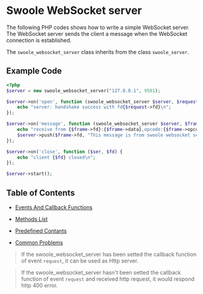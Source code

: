 # Swoole WebSocket server

The following PHP codes shows how to write a simple WebSocket server. The WebSocket server sends the client a message when the WebSocket connection is established.

The `swoole_websocket_server` class inherits from the class `swoole_server`.

## Example Code

``` php
<?php
$server = new swoole_websocket_server("127.0.0.1", 9501);

$server->on('open', function (swoole_websocket_server $server, $request) {
    echo "server: handshake success with fd{$request->fd}\n";
});

$server->on('message', function (swoole_websocket_server $server, $frame) {
    echo "receive from {$frame->fd}:{$frame->data},opcode:{$frame->opcode},fin:{$frame->finish}\n";
    $server->push($frame->fd, "This message is from swoole websocket server.");
});

$server->on('close', function ($ser, $fd) {
    echo "client {$fd} closed\n";
});

$server->start();
```

## Table of Contents

* [Events And Callback Functions](/modules/swoole-websocket-server/events-callbacks.md)

* [Methods List](/modules/swoole-websocket-server/methods.md)

* [Predefined Contants](/modules/swoole-websocket-server/constants.md)

* [Common Problems](/modules/swoole-websocket-server/common-problems.md)

> If the swoole_websocket_server has been setted the callback function of event `request`, it can be used as Http server.

> If the swoole_websocket_server hasn't been setted the callback function of event `request` and received http request, it would respond http 400 error.
